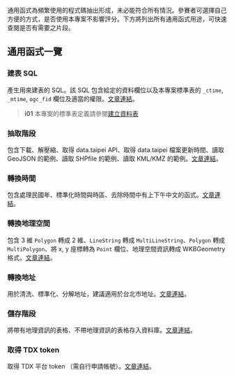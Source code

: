 

通用函式為頻繁使用的程式碼抽出形成，未必能符合所有情況。參賽者可選擇自己方便的方式，是否使用本專案不影響評分。下方將列出所有通用函式用途，可快速查閱是否有需要之片段。

## 通用函式一覽

### 建表 SQL

產生用來建表的 SQL。該 SQL 包含給定的資料欄位以及本專案標準表的 `_ctime`, `_mtime`, `ogc_fid` 欄位及適當的權限。[文章連結](/data-end/utils-generate-sql)。

> **i01**
> 本專案的標準表定義請參閱[建立資料表](/data-end/dag-table)

### 抽取階段

包含下載、解壓縮、取得 data.taipei API、取得 data.taipei 檔案更新時間、讀取 GeoJSON 的範例、讀取 SHPfile 的範例、讀取 KML/KMZ 的範例。[文章連結](/data-end/utils-extract)。

### 轉換時間

包含處理民國年、標準化時間與時區、去除時間中有上下午中文的函式。[文章連結](/data-end/utils-transform-time)。

### 轉換地理空間

包含 3 維 `Polygon` 轉成 2 維、`LineString` 轉成 `MultiLineString`、`Polygon` 轉成 `MultiPolygon`、將 x, y 座標轉為 `Point` 欄位、地理空間資訊轉成 WKBGeometry 格式。[文章連結](/data-end/utils-transform-geometry)。

### 轉換地址

用於清洗、標準化、分解地址，建議適用於台北市地址。[文章連結](/data-end/utils-transform-address)。

### 儲存階段

將帶有地理資訊的表格、不帶地理資訊的表格存入資料庫。[文章連結](/data-end/utils-load)。

### 取得 TDX token

取得 TDX 平台 token （需自行申請帳號）。[文章連結](/data-end/utils-tdx)。
